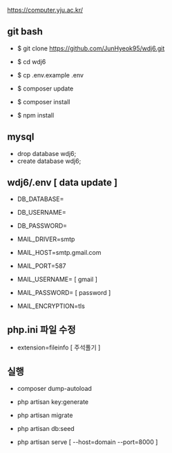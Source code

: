 https://computer.yju.ac.kr/

## git bash
- $ git clone https://github.com/JunHyeok95/wdj6.git
- $ cd wdj6
- $ cp .env.example .env

- $ composer update
- $ composer install
- $ npm install

## mysql
- drop database wdj6;
- create database wdj6;

## wdj6/.env   [ data update ]
- DB_DATABASE=
- DB_USERNAME=
- DB_PASSWORD=

- MAIL_DRIVER=smtp
- MAIL_HOST=smtp.gmail.com
- MAIL_PORT=587
- MAIL_USERNAME= [ gmail ]
- MAIL_PASSWORD= [ password ]
- MAIL_ENCRYPTION=tls

## php.ini 파일 수정
- extension=fileinfo [ 주석풀기 ]

## 실행 
- composer dump-autoload

- php artisan key:generate
- php artisan migrate
- php artisan db:seed

- php artisan serve [ --host=domain --port=8000 ]